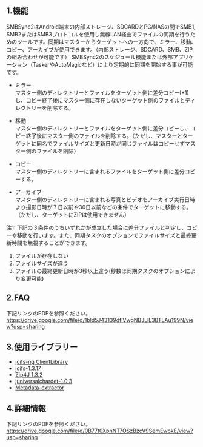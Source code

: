 ## 1.機能
SMBSync2はAndroid端末の内部ストレージ、SDCARDとPC/NASの間でSMB1, SMB2またはSMB3プロトコルを使用し無線LAN経由でファイルの同期を行うためのツールです。同期はマスターからターゲットへの一方向で、ミラー、移動、コピー、アーカイブが使用できます。（内部ストレージ、SDCARD、SMB、ZIPの組み合わせが可能です）
SMBSync2のスケジュール機能または外部アプリケーション（TaskerやAutoMagicなど）により定期的に同期を開始する事が可能です。
- ミラー  
  マスター側のディレクトリーとファイルをターゲット側に差分コピー(*1)し、コピー終了後にマスター側に存在しないターゲット側のファイルとディレクトリーを削除する。

- 移動  
  マスター側のディレクトリーとファイルをターゲット側に差分コピーし、コピー終了後にマスター側のファイルを削除する。（ただし、マスターとターゲットに同名でファイルサイズと更新日時が同じファイルはコピーせずマスター側のファイルを削除）

- コピー  
  マスター側のディレクトリーに含まれるファイルをターゲット側に差分コピーする。

- アーカイブ  
  マスター側のディレクトリーに含まれる写真とビデオをアーカイブ実行日時より撮影日時が７日以前や30日以前などの条件でターゲットに移動する。（ただし、ターゲットにZIPは使用できません）

注1: 下記の３条件のうちいずれかが成立した場合に差分ファイルと判定し、コピーや移動を行います。また、同期タスクのオプションでファイルサイズと最終更新時間を無視することができます。
1. ファイルが存在しない
2. ファイルサイズが違う
3. ファイルの最終更新日時が3秒以上違う(秒数は同期タスクのオプションにより変更可能)  
## 2.FAQ  
下記リンクのPDFを参照ください。  
https://drive.google.com/file/d/1bld5J43139dflVwgNBJLlL3BTLAu199N/view?usp=sharing 

## 3.使用ライブラリー
- [jcifs-ng ClientLibrary](https://github.com/AgNO3/jcifs-ng)
- [jcifs-1.3.17](https://jcifs.samba.org/)
- [Zip4J 1.3.2](https://mvnrepository.com/artifact/net.lingala.zip4j/zip4j/1.3.2)
- [juniversalchardet-1.0.3](https://code.google.com/archive/p/juniversalchardet/)
- [Metadata-extractor](https://github.com/drewnoakes/metadata-extractor)

## 4.詳細情報
下記リンクのPDFを参照ください。  
https://drive.google.com/file/d/0B77t0XpnNT7OSzBzcV9SemEwbkE/view?usp=sharing